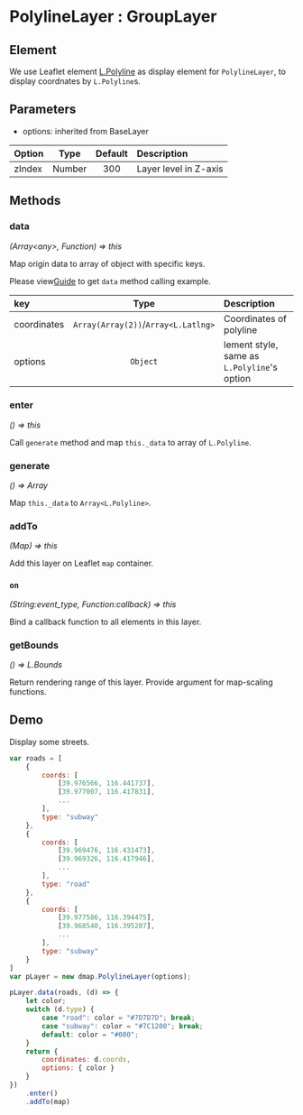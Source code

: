 # PolylineLayer : GroupLayer

## Element
We use Leaflet element [L.Polyline](https://leafletjs.com/reference-1.4.0.html#polyline) as display element for `PolylineLayer`, to display coordnates by `L.Polyline`s.

## Parameters

+ options: inherited from BaseLayer

| Option | Type | Default | Description |
| :----- | :---:| :-----: | :---------  |
| zIndex | Number | 300   | Layer level in Z-axis |

## Methods

### data
*(Array&lt;any&gt;, Function) => this*

Map origin data to array of object with specific keys.

Please view[Guide](#/zh/guide/quickstart) to get `data` method calling example.

| key    | Type  | Description |
| :----- | :---: | :---------  |
| coordinates  | `Array(Array(2))`/`Array<L.Latlng>` | Coordinates of polyline |
| options | `Object` | lement style, same as `L.Polyline`'s option |

### enter
*() => this*

Call `generate` method and map `this._data` to array of `L.Polyline`.

### generate
*() => Array*

Map `this._data` to `Array<L.Polyline>`.

### addTo
*(Map) => this*

Add this layer on Leaflet `map` container.

### `on`

*(String:event_type, Function:callback) => this*

Bind a callback function to all elements in this layer.


### getBounds
*() => L.Bounds*

Return rendering range of this layer. Provide argument for map-scaling functions.

## Demo

Display some streets.

```javascript
var roads = [
    {
        coords: [
            [39.976566, 116.441737], 
            [39.977007, 116.417831],
            ...
        ],
        type: "subway"
    },
    {
        coords: [
            [39.969476, 116.431473],
            [39.969326, 116.417946],
            ...
        ],
        type: "road"
    },
    {
        coords: [
            [39.977586, 116.394475],
            [39.968540, 116.395207],
            ...
        ],
        type: "subway"
    }
]
var pLayer = new dmap.PolylineLayer(options);

pLayer.data(roads, (d) => {
    let color;
    switch (d.type) {
        case "road": color = "#7D7D7D"; break;
        case "subway": color = "#7C1200"; break;
        default: color = "#000"; 
    }
    return {
        coordinates: d.coords,
        options: { color }
    }
})
    .enter()
    .addTo(map)

```